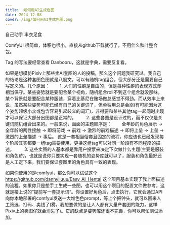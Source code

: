 ```yaml
---
title:  如何用AI生成色图
date: 2024-12-08
cover: /img/如何用AI生成色图.png
---
```


自己动手 丰衣足食
<!--more-->

ComfyUI 很简单，体积也很小，直接从github下载就行了，不用什么秋叶整合包。

Tag 的写法要经常查看 Danbooru，这就是字典，需要反复看。

如果是想模仿Pixiv上那些卖AI套图的人的投稿，那么这个问题我研究过。我自己的结论是这种套图色图就是八股文，可以有随机tag组合，但大部分还是需要自己写定义的。几个原因：
  1. 人们的性癖是自由的，但是每种性癖的表现方式却相当保守。某些姿势就是要配合某个视角，随机组合roll不到这个组合就没那味。某个背景就是要配合某种服装，穿着比基尼在赌场做总感觉不得劲。而从效率上来说，虽然某些姿势可能已经有自己的关键词了，但单独用总是会崩(有可能因为这个姿势超级小众或包含容易引起歧义的词汇)，非得要和某些其他tag一起同时出现才可以保证大部分出图都是正常的。
  2. 这些套图是设计过的，而不仅仅是关键词随机组合出来的。一般来说，画面的主题顺序是：
  全年龄的角色展示 -> 全年龄的两性接触 -> 即将前戏 -> 前戏 -> 激烈的前戏描述 -> 即将上垒 -> 上垒 -> 激烈的上垒描述 -> 事后。 这是一套相当俗套且固定的流程，你应该也已经发现每个阶段其实都要一组tag需要使用，更换这组tag可以对同一阶段有不同程度的描述。
  3. 这些卖图的人基本都是靠用户投票来决定下次做什么主题(主要是服装和角色)的，也就是说你只要实现一套随机的姿势库就可以了，服装和角色最好还是人工定下来，我们要保证套图里的角色具有一致的表现。

如果你使用的是comfyui，那么你可以试试这个 https://github.com/dannyliuuu/Easy_AI_Hentai 这个项目基本实现了我上面描述的流程。如果你只是想手工生成一些图，也可以用这个项目的配置文件做参考，这就是楼上说的”提前写一套提示词“。你设置好角色后，点击执行，它就会通过API向你本地部署的comfyui发送一大堆色色prompt，等上个把钟头，就可以回来人工筛选、打码、卖钱了(雾，我想要做的是让人人都有大量产套图的能力，这样Pixiv上的卖图仔就会消失了)。它的缺点是姿势库还很不完善，你可以帮忙测试添加。